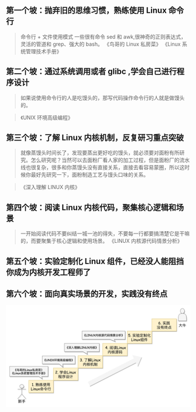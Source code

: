 ## 第一个坡：抛弃旧的思维习惯，熟练使用 Linux 命令行
> 命令行 + 文件使用模式
> 一些很有命令 sed 和 awk,很神奇的正则表达式，灵活的管道和 grep、强大的 bash。
> 《鸟哥的 Linux 私房菜》
> 《Linux 系统管理技术手册》

## 第二个坡：通过系统调用或者 glibc ,学会自己进行程序设计
> 如果说使用命令行的人是吃馒头的，那写代码操作命令行的人就是做馒头的。

>《UNIX 环境高级编程》
## 第三个坡：了解 Linux 内核机制，反复研习重点突破
>就像蒸馒头时间长了，发现要蒸出更好吃的馒头，就必须要对面粉有所研究。怎么研究呢？当然可以去面粉厂看人家的加工过程，但是面粉厂的流水线也很复杂，很多和你蒸馒头没有直接关系，直接去看容易蒙圈，所以这时候你最好先研究一下，面粉制造工艺与馒头口味的关系。

> 《深入理解 LINUX 内核》
## 第四个坡：阅读 Linux 内核代码，聚集核心逻辑和场景
> 一开始阅读代码不要纠结一城一池的得失，不要每一行都要搞清楚它是干嘛的，而要聚集于核心逻辑和使用场景。
> 《LINUX 内核源代码情景分析》

## 第五个坡：实验定制化 Linux 组件，已经没人能阻挡你成为内核开发工程师了

## 第六个坡：面向真实场景的开发，实践没有终点
![Linux学习路径](../img/Linux学习路径.jpeg)